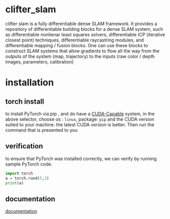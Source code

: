 # clifter_slam
clifter slam is a fully differentiable dense SLAM framework. It provides a repository of differentiable building blocks for a dense SLAM system, such as differentiable nonlienar least squares solvers, differentiable ICP (iterative closest point) techniques, differentiable raycastring modules, and differentiable mapping / fusion blocks. One can use these blocks to construct SLAM systems that allow gradients to flow all the way from the outputs of the system (map, trajectory) to the inputs (raw color / depth images, parameters, calibration)


# installation
## torch install
to install PyTorch via pip , and do have a [CUDA-Capable](https://developer.nvidia.com/cuda-zone) system, in the above selector, choose os : ``linux``, package: ``pip`` and the CUDA version suited to your machine. the latest CUDA version is better. Then run the command that is presented to you

## verification
to ensure that PyTorch was installed correctly, we can verify by running sample PyTorch code.

```python
import torch
a = torch.rand(5,3)
print(a)
```

## documentation
[documentation](documentation/install.md)
